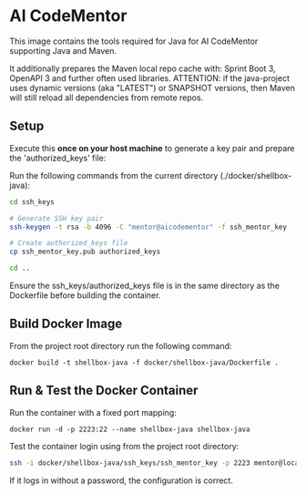 # AI CodeMentor

This image contains the tools required for Java for AI CodeMentor supporting Java and Maven.

It additionally prepares the Maven local repo cache with: Sprint Boot 3, OpenAPI 3 and further often used libraries.
ATTENTION: if the java-project uses dynamic versions (aka "LATEST") or SNAPSHOT versions, then Maven will still reload all dependencies from remote repos.

## Setup

Execute this **once on your host machine** to generate a key pair and prepare the 'authorized_keys' file:

Run the following commands from the current directory (./docker/shellbox-java):
```bash
cd ssh_keys

# Generate SSH key pair
ssh-keygen -t rsa -b 4096 -C "mentor@aicodementor" -f ssh_mentor_key

# Create authorized_keys file
cp ssh_mentor_key.pub authorized_keys

cd ..
```

Ensure the ssh_keys/authorized_keys file is in the same directory as the Dockerfile before building the container.

## Build Docker Image

From the project root directory run the following command:
```shell
docker build -t shellbox-java -f docker/shellbox-java/Dockerfile .
```

## Run & Test the Docker Container
Run the container with a fixed port mapping:
```shell
docker run -d -p 2223:22 --name shellbox-java shellbox-java
```

Test the container login using from the project root directory:
```bash
ssh -i docker/shellbox-java/ssh_keys/ssh_mentor_key -p 2223 mentor@localhost
```
If it logs in without a password, the configuration is correct.

